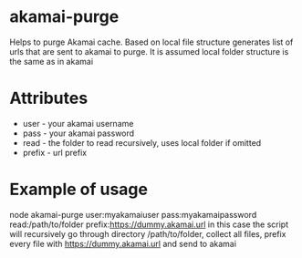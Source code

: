 # akamai-purge
Helps to purge Akamai cache. Based on local file structure generates list of urls that are sent to akamai to purge. It is assumed local folder structure is the same as in akamai

# Attributes
* user - your akamai username
* pass - your akamai password
* read - the folder to read recursively, uses local folder if omitted
* prefix - url prefix

# Example of usage
node akamai-purge user:myakamaiuser pass:myakamaipassword read:/path/to/folder prefix:https://dummy.akamai.url
in this case the script will recursively go through directory /path/to/folder, collect all files, prefix every file with https://dummy.akamai.url and send to akamai
